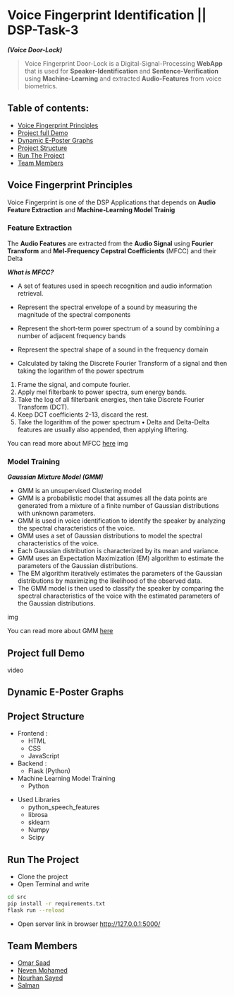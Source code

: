 # Voice Fingerprint Identification || DSP-Task-3

***(Voice Door-Lock)***
> Voice Fingerprint Door-Lock is a Digital-Signal-Processing **WebApp** that is used for **Speaker-Identification** and **Sentence-Verification** using **Machine-Learning** and extracted **Audio-Features** from voice biometrics. 

## Table of contents:

- [Voice Fingerprint Principles](#Voice-Fingerprint-Principles)
- [Project full Demo](#project-full-demo)
- [Dynamic E-Poster Graphs](#Dynamic-E-Poster-Graphs)
- [Project Structure](#project-structure)
- [Run The Project](#run-the-project)
- [Team Members](#team-members)

## Voice Fingerprint Principles
Voice Fingerprint is one of the DSP Applications that depends on **Audio Feature Extraction** and **Machine-Learning Model Trainig** 
### Feature Extraction
The **Audio Features** are extracted from the **Audio Signal** using **Fourier Transform** and **Mel-Frequency Cepstral Coefficients** (MFCC) and their Delta

***What is MFCC?***
- A set of features used in speech recognition and audio information retrieval.
- Represent the spectral envelope of a sound by measuring the magnitude of the spectral components

- Represent the short-term power spectrum of a sound by combining a number of adjacent frequency bands

- Represent the spectral shape of a sound in the frequency domain
- Calculated by taking the Discrete Fourier Transform of a signal and then taking the logarithm of the power spectrum

1. Frame the signal, and compute fourier.
2. Apply mel filterbank to power spectra, sum energy bands.
3. Take the log of all filterbank energies, then take Discrete Fourier Transform (DCT).
4. Keep DCT coefficients 2-13, discard the rest.
5. Take the logarithm of the power spectrum
• Delta and Delta-Delta features are usually also appended, then applying liftering.

You can read more about MFCC [here](https://haythamfayek.com/2016/04/21/speech-processing-for-machine-learning.html)
img

    
### Model Training
***Gaussian Mixture Model (GMM)***
- GMM is an unsupervised Clustering model
- GMM is a probabilistic model that assumes all the data points are generated from a mixture of a finite number of Gaussian distributions with unknown parameters.
- GMM is used in voice identification to identify the speaker by analyzing the spectral characteristics of the voice.
- GMM uses a set of Gaussian distributions to model the spectral characteristics of the voice.
- Each Gaussian distribution is characterized by its mean and variance.
- GMM uses an Expectation Maximization (EM) algorithm to estimate the parameters of the Gaussian distributions.
- The EM algorithm iteratively estimates the parameters of the Gaussian distributions by maximizing the likelihood of the observed data.
- The GMM model is then used to classify the speaker by comparing the spectral characteristics of the voice with the estimated parameters of the Gaussian distributions.

img

You can read more about GMM [here](https://www.researchgate.net/publication/274963749_Speaker_Identification_Using_GMM_with_MFCC)

## Project full Demo
video
## Dynamic E-Poster Graphs



## Project Structure
- Frontend :
  - HTML
  - CSS
  - JavaScript
- Backend :
  - Flask (Python)
- Machine Learning Model Training
    - Python

* Used Libraries
    * python_speech_features
    * librosa
    * sklearn
    * Numpy
    * Scipy

 ## Run The Project
- Clone the project
- Open Terminal and write
```bash
cd src
pip install -r requirements.txt
flask run --reload 
```
- Open server link in browser http://127.0.0.1:5000/
## Team Members
- [Omar Saad](https://github.com/Omar-Saad-ELGharbawy)
- [Neven Mohamed](https://github.com/NeveenMohamed)
- [Nourhan Sayed](https://github.com/nourhansayed102)
- [Salman](https://github.com/Salmoon8)

